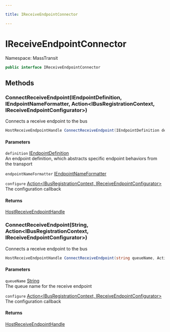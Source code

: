 ```yaml
---

title: IReceiveEndpointConnector

---
```


# IReceiveEndpointConnector

Namespace: MassTransit

```csharp
public interface IReceiveEndpointConnector
```

## Methods

### **ConnectReceiveEndpoint(IEndpointDefinition, IEndpointNameFormatter, Action\<IBusRegistrationContext, IReceiveEndpointConfigurator\>)**

Connects a receive endpoint to the bus

```csharp
HostReceiveEndpointHandle ConnectReceiveEndpoint(IEndpointDefinition definition, IEndpointNameFormatter endpointNameFormatter, Action<IBusRegistrationContext, IReceiveEndpointConfigurator> configure)
```

#### Parameters

`definition` [IEndpointDefinition](../../masstransit-abstractions/masstransit/iendpointdefinition)<br/>
An endpoint definition, which abstracts specific endpoint behaviors from the transport

`endpointNameFormatter` [IEndpointNameFormatter](../../masstransit-abstractions/masstransit/iendpointnameformatter)<br/>

`configure` [Action\<IBusRegistrationContext, IReceiveEndpointConfigurator\>](https://learn.microsoft.com/en-us/dotnet/api/system.action-2)<br/>
The configuration callback

#### Returns

[HostReceiveEndpointHandle](../../masstransit-abstractions/masstransit/hostreceiveendpointhandle)<br/>

### **ConnectReceiveEndpoint(String, Action\<IBusRegistrationContext, IReceiveEndpointConfigurator\>)**

Connects a receive endpoint to the bus

```csharp
HostReceiveEndpointHandle ConnectReceiveEndpoint(string queueName, Action<IBusRegistrationContext, IReceiveEndpointConfigurator> configure)
```

#### Parameters

`queueName` [String](https://learn.microsoft.com/en-us/dotnet/api/system.string)<br/>
The queue name for the receive endpoint

`configure` [Action\<IBusRegistrationContext, IReceiveEndpointConfigurator\>](https://learn.microsoft.com/en-us/dotnet/api/system.action-2)<br/>
The configuration callback

#### Returns

[HostReceiveEndpointHandle](../../masstransit-abstractions/masstransit/hostreceiveendpointhandle)<br/>
